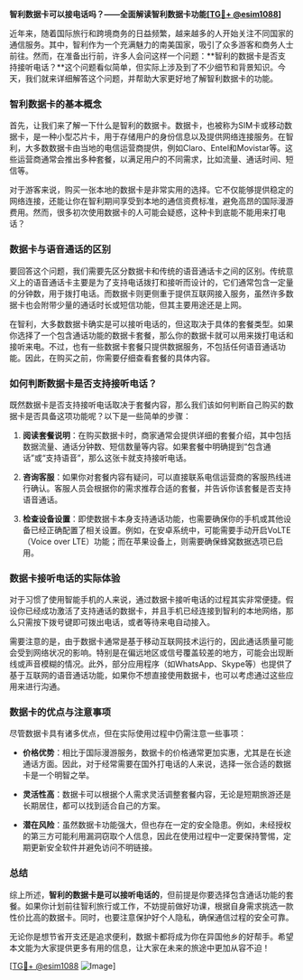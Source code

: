 **智利数据卡可以接电话吗？——全面解读智利数据卡功能[[TG💪+ @esim1088](https://t.me/s/esim1088)]**

近年来，随着国际旅行和跨境商务的日益频繁，越来越多的人开始关注不同国家的通信服务。其中，智利作为一个充满魅力的南美国家，吸引了众多游客和商务人士前往。然而，在准备出行前，许多人会问这样一个问题：**智利的数据卡是否支持接听电话？**这个问题看似简单，但实际上涉及到了不少细节和背景知识。今天，我们就来详细解答这个问题，并帮助大家更好地了解智利数据卡的功能。

### 智利数据卡的基本概念

首先，让我们来了解一下什么是智利的数据卡。数据卡，也被称为SIM卡或移动数据卡，是一种小型芯片卡，用于存储用户的身份信息以及提供网络连接服务。在智利，大多数数据卡由当地的电信运营商提供，例如Claro、Entel和Movistar等。这些运营商通常会推出多种套餐，以满足用户的不同需求，比如流量、通话时间、短信等。

对于游客来说，购买一张本地的数据卡是非常实用的选择。它不仅能够提供稳定的网络连接，还能让你在智利期间享受到本地的通信资费标准，避免高昂的国际漫游费用。然而，很多初次使用数据卡的人可能会疑惑，这种卡到底能不能用来打电话？

### 数据卡与语音通话的区别

要回答这个问题，我们需要先区分数据卡和传统的语音通话卡之间的区别。传统意义上的语音通话卡主要是为了支持电话拨打和接听而设计的，它们通常包含一定量的分钟数，用于拨打电话。而数据卡则更侧重于提供互联网接入服务，虽然许多数据卡也会附带少量的通话时长或短信功能，但其主要用途还是上网。

在智利，大多数数据卡确实是可以接听电话的，但这取决于具体的套餐类型。如果你选择了一个包含通话功能的数据卡套餐，那么你的数据卡就可以用来拨打电话和接听来电。不过，也有一些数据卡套餐只提供数据服务，不包括任何语音通话功能。因此，在购买之前，你需要仔细查看套餐的具体内容。

### 如何判断数据卡是否支持接听电话？

既然数据卡是否支持接听电话取决于套餐内容，那么我们该如何判断自己购买的数据卡是否具备这项功能呢？以下是一些简单的步骤：

1. **阅读套餐说明**：在购买数据卡时，商家通常会提供详细的套餐介绍，其中包括数据流量、通话分钟数、短信数量等内容。如果套餐中明确提到“包含通话”或“支持语音”，那么这张卡就支持接听电话。
   
2. **咨询客服**：如果你对套餐内容有疑问，可以直接联系电信运营商的客服热线进行确认。客服人员会根据你的需求推荐合适的套餐，并告诉你该套餐是否支持语音通话。

3. **检查设备设置**：即使数据卡本身支持通话功能，也需要确保你的手机或其他设备已经正确配置了相关设置。例如，在安卓系统中，可能需要手动开启VoLTE（Voice over LTE）功能；而在苹果设备上，则需要确保蜂窝数据选项已启用。

### 数据卡接听电话的实际体验

对于习惯了使用智能手机的人来说，通过数据卡接听电话的过程其实非常便捷。假设你已经成功激活了支持通话的数据卡，并且手机已经连接到智利的本地网络，那么只需按下拨号键即可拨出电话，或者等待来电自动接入。

需要注意的是，由于数据卡通常是基于移动互联网技术运行的，因此通话质量可能会受到网络状况的影响。特别是在偏远地区或信号覆盖较差的地方，可能会出现断线或声音模糊的情况。此外，部分应用程序（如WhatsApp、Skype等）也提供了基于互联网的语音通话功能，如果你不想直接使用数据卡，也可以考虑通过这些应用来进行沟通。

### 数据卡的优点与注意事项

尽管数据卡具有诸多优点，但在实际使用过程中仍需注意一些事项：

- **价格优势**：相比于国际漫游服务，数据卡的价格通常更加实惠，尤其是在长途通话方面。因此，对于经常需要在国外打电话的人来说，选择一张合适的数据卡是一个明智之举。
  
- **灵活性高**：数据卡可以根据个人需求灵活调整套餐内容，无论是短期旅游还是长期居住，都可以找到适合自己的方案。

- **潜在风险**：虽然数据卡功能强大，但也存在一定的安全隐患。例如，未经授权的第三方可能利用漏洞窃取个人信息，因此在使用过程中一定要保持警惕，定期更新安全软件并避免访问不明链接。

### 总结

综上所述，**智利的数据卡是可以接听电话的**，但前提是你要选择包含通话功能的套餐。如果你计划前往智利旅行或工作，不妨提前做好功课，根据自身需求挑选一款性价比高的数据卡。同时，也要注意保护好个人隐私，确保通信过程的安全可靠。

无论你是想节省开支还是追求便利，数据卡都将成为你在异国他乡的好帮手。希望本文能为大家提供更多有用的信息，让大家在未来的旅途中更加从容不迫！

[[TG💪+ @esim1088](https://t.me/s/esim1088) ![Image](https://i.postimg.cc/4NQfJmqS/Snipaste-2025-05-13-00-14-12.png)]